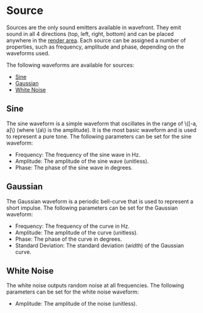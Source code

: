 # Source

Sources are the only sound emitters available in wavefront. They emit sound in all 4 directions (top, left, right, bottom) and can be placed anywhere in the [render area](../ui/render_area.md). Each source can be assigned a number of properties, such as frequency, amplitude and phase, depending on the waveforms used.

The following waveforms are available for sources:

- [Sine](#sine)
- [Gaussian](#gaussian)
- [White Noise](#white-noise)

## Sine

The sine waveform is a simple waveform that oscillates in the range of \\([-a, a]\\) (where \\(a\\) is the amplitude). It is the most basic waveform and is used to represent a pure tone. The following parameters can be set for the sine waveform:

- Frequency: The frequency of the sine wave in Hz.
- Amplitude: The amplitude of the sine wave (unitless).
- Phase: The phase of the sine wave in degrees.

## Gaussian

The Gaussian waveform is a periodic bell-curve that is used to represent a short impulse. The following parameters can be set for the Gaussian waveform:

- Frequency: The frequency of the curve in Hz.
- Amplitude: The amplitude of the curve (unitless).
- Phase: The phase of the curve in degrees.
- Standard Deviation: The standard deviation (_width_) of the Gaussian curve.

## White Noise

The white noise outputs random noise at all frequencies. The following parameters can be set for the white noise waveform:

- Amplitude: The amplitude of the noise (unitless).
